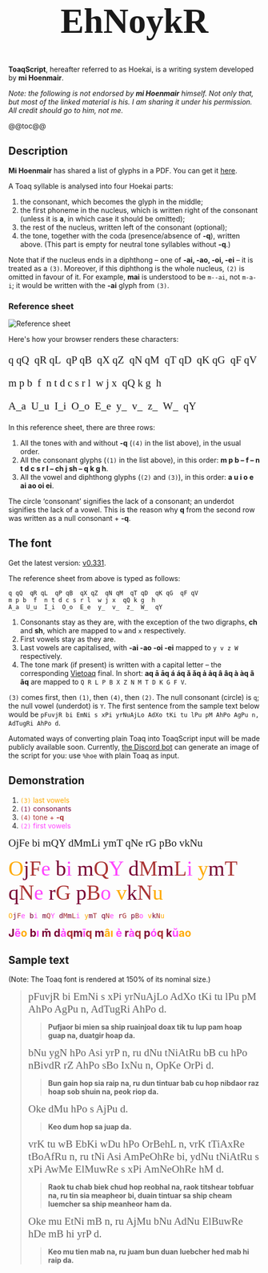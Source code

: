 <style>
@font-face {
  font-family: 'ToaqScript';
  src: url(fonts/ToaqScript.ttf);
}
u {
  text-decoration: none;
  font-family: ToaqScript;
  font-size: 150%;
}
</style>

<h1 style="font-size: 500%; font-family: ToaqScript; text-align: center;">EhNoykR</h1>

<b>ToaqScript</b>, hereafter referred to as Hoekai, is a writing system developed by **mi Hoenmair**.

*Note: the following is not endorsed by **mi Hoenmair** himself. Not only that, but most of the linked material is his. I am sharing it under his permission. All credit should go to him, not me.*

@@toc@@

## Description

**Mi Hoenmair** has shared a list of glyphs in a PDF. You can get it [here](assets/script-sheet.pdf).

A Toaq syllable is analysed into four Hoekai parts:
1. the consonant, which becomes the glyph in the middle;
2. the first phoneme in the nucleus, which is written right of the consonant (unless it is **a**, in which case it should be omitted);
3. the rest of the nucleus, written left of the consonant (optional);
4. the tone, together with the coda (presence/absence of **-q**), written above. (This part is empty for neutral tone syllables without **-q**.)

Note that if the nucleus ends in a diphthong – one of **-ai, -ao, -oi, -ei** – it is treated as a `(3)`. Moreover, if this diphthong is the whole nucleus, `(2)` is omitted in favour of it. For example, **mai** is understood to be `m--ai`, not `m-a-i`; it would be written with the **-ai** glyph from `(3)`.

### Reference sheet

![Reference sheet](assets/reference-sheet.png)

Here's how your browser renders these characters:

<u>
<p>q qQ&ensp;qR qL&ensp;qP qB&ensp;qX qZ&ensp;qN qM&ensp;qT qD&ensp;qK qG&ensp;qF qV </p>
<p>m p b&ensp;f&ensp;n t d c s r l&ensp;w j x&ensp;qQ k g&ensp;h </p>
<p>A_a&ensp;U_u&ensp;I_i&ensp;O_o&ensp;E_e&ensp;y_&ensp;v_&ensp;z_&ensp;W_&ensp;qY</p>
</u>

In this reference sheet, there are three rows:
1. All the tones with and without **-q** (`(4)` in the list above), in the usual order.
2. All the consonant glyphs (`(1)` in the list above), in this order: **m p b – f – n t d c s r l – ch j sh – q k g h**.
3. All the vowel and diphthong glyphs (`(2)` and `(3)`), in this order: **a u i o e ai ao oi ei**.

The circle ‘consonant’ signifies the lack of a consonant; an underdot signifies the lack of a vowel. This is the reason why **q** from the second row was written as a null consonant + **-q**.

## The font

Get the latest version: [v0.331](fonts/ToaqScript.ttf).

The reference sheet from above is typed as follows:
```
q qQ  qR qL  qP qB  qX qZ  qN qM  qT qD  qK qG  qF qV 
m p b  f  n t d c s r l  w j x  qQ k g  h 
A_a  U_u  I_i  O_o  E_e  y_  v_  z_  W_  qY
```

1. Consonants stay as they are, with the exception of the two digraphs, **ch** and **sh**, which are mapped to `w` and `x` respectively.
2. First vowels stay as they are.
3. Last vowels are capitalised, with **-ai -ao -oi -ei** mapped to `y v z W` respectively.
4. The tone mark (if present) is written with a capital letter – the corresponding [Vietoaq](vietoaq.md) final. In short: **aq ā āq á áq ǎ ǎq ả ảq â âq à àq ã ãq** are mapped to `Q R L P B X Z N M T D K G F V`.

`(3)` comes first, then `(1)`, then `(4)`, then `(2)`. The null consonant (circle) is `q`; the null vowel (underdot) is `Y`. The first sentence from the sample text below would be `pFuvjR bi EmNi s xPi yrNuAjLo AdXo tKi tu lPu pM AhPo AgPu n, AdTugRi AhPo d`.

Automated ways of converting plain Toaq into ToaqScript input will be made publicly available soon. Currently, [the Discord bot](nuogai.md) can generate an image of the script for you: use `%hoe` with plain Toaq as input.

## Demonstration

1. <span style="color: #ffaa00;"><code>(3)</code> last vowels</span>
2. <span style="color: #770033;"><code>(1)</code> consonants</span>
3. <span style="color: #aa3333;"><code>(4)</code> tone + <strong>-q</strong></span>
4. <span style="color: #ff44ff;"><code>(2)</code> first vowels</span>

<u>OjFe bi mQY dMmLi ymT qNe rG pBo vkNu</u>

<!-- This is the dumbest ever way to do this, I know. -->

<u style="font-size: 300%">
<span style="color: #fa0;">O</span><!--
  --><span style="color: #703;">j</span><!--
  --><span style="color: #a33;">F</span><!--
  --><span style="color: #f4f;">e</span> <!--
  --><span style="color: #703;">b</span><!--
  --><span style="color: #f4f;">i</span> <!--
  --><span style="color: #703;">m</span><!--
  --><span style="color: #a33;">Q</span><!--
  --><span style="color: #f4f;">Y</span> <!--
  --><span style="color: #703;">d</span><!--
  --><span style="color: #a33;">M</span><!--
  --><span style="color: #703;">m</span><!--
  --><span style="color: #a33;">L</span><!--
  --><span style="color: #f4f;">i</span> <!--
  --><span style="color: #fa0;">y</span><!--
  --><span style="color: #703;">m</span><!--
  --><span style="color: #a33;">T</span> <!--
  --><span style="color: #703;">q</span><!--
  --><span style="color: #a33;">N</span><!--
  --><span style="color: #f4f;">e</span> <!--
  --><span style="color: #703;">r</span><!--
  --><span style="color: #a33;">G</span> <!--
  --><span style="color: #703;">p</span><!--
  --><span style="color: #a33;">B</span><!--
  --><span style="color: #f4f;">o</span> <!--
  --><span style="color: #fa0;">v</span><!--
  --><span style="color: #703;">k</span><!--
  --><span style="color: #a33;">N</span><!--
  --><span style="color: #fa0;">u</span>
</u>

<pre>
<span style="color: #fa0;">O</span><!--
  --><span style="color: #703;">j</span><!--
  --><span style="color: #a33;">F</span><!--
  --><span style="color: #f4f;">e</span> <!--
  --><span style="color: #703;">b</span><!--
  --><span style="color: #f4f;">i</span> <!--
  --><span style="color: #703;">m</span><!--
  --><span style="color: #a33;">Q</span><!--
  --><span style="color: #f4f;">Y</span> <!--
  --><span style="color: #703;">d</span><!--
  --><span style="color: #a33;">M</span><!--
  --><span style="color: #703;">m</span><!--
  --><span style="color: #a33;">L</span><!--
  --><span style="color: #f4f;">i</span> <!--
  --><span style="color: #fa0;">y</span><!--
  --><span style="color: #703;">m</span><!--
  --><span style="color: #a33;">T</span> <!--
  --><span style="color: #703;">q</span><!--
  --><span style="color: #a33;">N</span><!--
  --><span style="color: #f4f;">e</span> <!--
  --><span style="color: #703;">r</span><!--
  --><span style="color: #a33;">G</span> <!--
  --><span style="color: #703;">p</span><!--
  --><span style="color: #a33;">B</span><!--
  --><span style="color: #f4f;">o</span> <!--
  --><span style="color: #fa0;">v</span><!--
  --><span style="color: #703;">k</span><!--
  --><span style="color: #a33;">N</span><!--
  --><span style="color: #fa0;">u</span>
</pre>

<strong style="font-size: 150%">
<span style="color: #703;">J</span><!--
  --><span style="color: #f4f;">e</span><!--
  --><span style="color: #a33;">&#x303;</span><!--
  --><span style="color: #fa0;">o</span> <!--
  --><span style="color: #703;">b</span><!--
  --><span style="color: #f4f;">ı</span> <!--
  --><span style="color: #703;">m</span><!--
  --><span style="color: #a33;">&#x304;</span> <!--
  --><span style="color: #703;">d</span><!--
  --><span style="color: #f4f;">a</span><!--
  --><span style="color: #a33;">&#x309;</span><!--
  --><span style="color: #a33;">q</span><!--
  --><span style="color: #703;">m</span><!--
  --><span style="color: #f4f;">ı</span><!--
  --><span style="color: #a33;">&#x304;</span><!--
  --><span style="color: #a33;">q</span> <!--
  --><span style="color: #703;">m</span><!--
  --><span style="color: #fa0;">a</span><!--
  --><span style="color: #a33;">&#x302;</span><!--
  --><span style="color: #fa0;">ı</span> <!--
  --><span style="color: #f4f;">e</span><!--
  --><span style="color: #a33;">&#x309;</span> <!--
  --><span style="color: #703;">r</span><!--
  --><span style="color: #f4f;">a</span><!--
  --><span style="color: #a33;">&#x300;</span><!--
  --><span style="color: #a33;">q</span> <!--
  --><span style="color: #703;">p</span><!--
  --><span style="color: #f4f;">o</span><!--
  --><span style="color: #a33;">&#x301;</span><!--
  --><span style="color: #a33;">q</span> <!--
  --><span style="color: #703;">k</span><!--
  --><span style="color: #f4f;">u</span><!--
  --><span style="color: #a33;">&#x30c;</span><!--
  --><span style="color: #fa0;">a</span><!--
  --><span style="color: #fa0;">o</span>
</strong>

## Sample text

(Note: The Toaq font is rendered at 150% of its nominal size.)

> <u>pFuvjR bi EmNi s xPi yrNuAjLo AdXo tKi tu lPu pM AhPo AgPu n, AdTugRi AhPo d.</u>
> > **Pufjaor bi mien sa ship ruainjoal doax tik tu lup pam hoap guap na, duatgir hoap da.**  
>
> <u>bNu ygN hPo Asi yrP n, ru dNu tNiAtRu bB cu hPo nBivdR rZ AhPo sBo IxNu n, OpKe OrPi d.</u>
> > **Bun gain hop sia raip na, ru dun tintuar bab cu hop nibdaor raz hoap sob shuin na, peok riop da.**  
>
> <u>Oke dMu hPo s AjPu d. </u>
> > **Keo dum hop sa juap da.**  
>
> <u>vrK tu wB EbKi wDu hPo OrBehL n, vrK tTiAxRe tBoAfRu n, ru tNi Asi AmPeOhRe bi, ydNu tNiAtRu s xPi AwMe ElMuwRe s xPi AmNeOhRe hM d.</u>
> > **Raok tu chab biek chud hop reobhal na, raok titshear tobfuar na, ru tin sia meapheor bi, duain tintuar sa ship cheam luemcher sa ship meanheor ham da.**  
>
> <u>Oke mu EtNi mB n, ru AjMu bNu AdNu ElBuwRe hDe mB hi yrP d.</u>
> > **Keo mu tien mab na, ru juam bun duan luebcher hed mab hi raip da.**  
